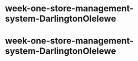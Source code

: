# week-one-store-management-system-DarlingtonOlelewe
# week-one-store-management-system-DarlingtonOlelewe
